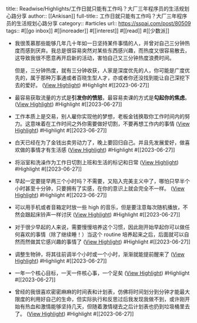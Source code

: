 title:: Readwise/Highlights/工作日就只能有工作吗？大厂三年程序员的生活规划心路分享
author:: [[Ankisan]]
full-title:: 工作日就只能有工作吗？大厂三年程序员的生活规划心路分享
category:: #articles
url:: https://sspai.com/post/80509
tags:: #[[go inbox]] #[[inoreader]] #[[interest]] #[[read]] #[[少数派]]

- 我很羡慕那些能够几年几十年如一日坚持某件事情的人，并曾对自己三分钟热度而感到厌弃。我总是很容易突然对某些东西感兴趣，而热度又很容易散去，这导致我很不愿意再开启新的活动，害怕自己又三分钟热度浪费时间。
  
  但是，三分钟热度，就有三分钟收获，人家是深度优先的人，你可能是广度优先的，属于那种万事通或者百晓生型人才，亦或者你还没找到能让自己深挖下去的爱好。 ([View Highlight](https://read.readwise.io/read/01h3y5yzme4nq8jw0rhy2jd2j7)) #Highlight #[[2023-06-27]]
- 最容易获取流量的方式是**引发你的愤怒**，最容易卖课的方式是**勾起你的焦虑**。 ([View Highlight](https://read.readwise.io/read/01h3y5z91kh28n78w2944h34zj)) #Highlight #[[2023-06-27]]
- 工作本质上是交易，别人雇你实现他的梦想，老板金钱换取你工作时间内的努力。这意味着在工作时间之外你需要做好切割，不要再想工作内的事情 ([View Highlight](https://read.readwise.io/read/01h3y60jcwhm43yz3thc7qnvjq)) #Highlight #[[2023-06-27]]
- 白天已经在为了金钱出卖劳动力了，晚上要回归自己。并且先发展爱好，做喜欢做的事情才有生活感 ([View Highlight](https://read.readwise.io/read/01h3y61cyyq64dajpzzxq26d24)) #Highlight #[[2023-06-27]]
- 将浴室和洗澡作为工作日切割上班和生活的标记和日常 ([View Highlight](https://read.readwise.io/read/01h3y61whhzzs8j0egdb5gjc65)) #Highlight #[[2023-06-27]]
- 早起一定要提早两三个小时吗？不需要，又陷入完美主义中了，哪怕只早半个小时甚至十分钟，只要拥有了实感，在你的意识上就会完全不一样。 ([View Highlight](https://read.readwise.io/read/01h3y634jbk0wmbvq5n87wqb8p)) #Highlight #[[2023-06-27]]
- 可以用手机或者音箱定时放一些 high 的音乐，但是要注意每次随机播放，不然会跟起床铃声一样讨厌 ([View Highlight](https://read.readwise.io/read/01h3y63dd3jv0rhnt5gfdtj819)) #Highlight #[[2023-06-27]]
- 对于很少早起的人来说，需要慢慢培养这个习惯，因此刚开始早起你可以做任何喜欢的事情（除了继续睡！）当这个 routine 培养起来之后，后面就可以自然而然做其它感兴趣的事情了 ([View Highlight](https://read.readwise.io/read/01h3y63rqhvktt7j4c2dgfksvy)) #Highlight #[[2023-06-27]]
- 调整生物钟，将其往前调半个小时或一个小时，渐渐就能提前醒来了 ([View Highlight](https://read.readwise.io/read/01h3y63ze2e9fk2tc2r2yxerv4)) #Highlight #[[2023-06-27]]
- 一年一个核心目标，一天一件核心事，一个足矣 ([View Highlight](https://read.readwise.io/read/01h3y64j5k65z3resx1njjem0x)) #Highlight #[[2023-06-27]]
- 曾经的我很喜欢密密麻麻的时间表和计划表，仿佛将时间划分到分钟才能最大限度的利用好自己的生命，但实际执行和反思过后我发现我做不到，或许刚开始有热血和激情能够坚持几天，但随着激情褪去之后计划表也扔到垃圾桶里去了。 ([View Highlight](https://read.readwise.io/read/01h3y64qdmzswc7vmxfef0thhq)) #Highlight #[[2023-06-27]]